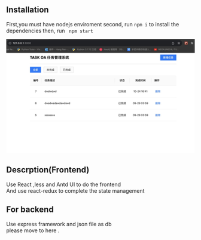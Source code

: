 ## Installation
First,you must have nodejs enviroment
second, run ```npm i``` to install the dependencies
then, run ` npm start` 

![Alt text](image.png)

## Descrption(Frontend)
Use React ,less and Antd UI to do the frontend  
And use react-redux to complete the state management  

## For backend 
Use express framework and json file as db  
please move to here .